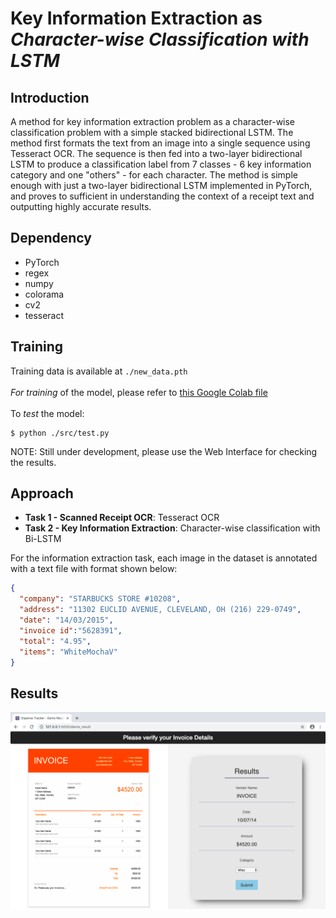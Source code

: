 # Key Information Extraction as *Character-wise Classification with LSTM*

## Introduction
A method for key information extraction problem as a character-wise classification problem with a simple stacked bidirectional LSTM. The method first formats the text from an image into a single sequence using Tesseract OCR. The sequence is then fed into a two-layer bidirectional LSTM to produce a classification label from 7 classes - 6 key information category and one "others" - for each character. The method is simple enough with just a two-layer bidirectional LSTM implemented in PyTorch, and proves to sufficient in understanding the context of a receipt text and outputting highly accurate results.

## Dependency

- PyTorch 
- regex
- numpy
- colorama
- cv2
- tesseract

## Training

Training data is available at `./new_data.pth`<br/>
<br/>*For training* of the model, please refer to [this Google Colab file](https://colab.research.google.com/drive/1RVVXHy7KRPt2qMrqCrnIIewe1b6I268T)
<br/><br/>
To *test* the model:

```shell
$ python ./src/test.py
```
NOTE: Still under development, please use the Web Interface for checking the results.

## Approach

- **Task 1 - Scanned Receipt OCR**: Tesseract OCR
- **Task 2 - Key Information Extraction**: Character-wise classification with Bi-LSTM

For the information extraction task, each image in the dataset is annotated with a text file with format shown below:
```json
{
  "company": "STARBUCKS STORE #10208",
  "address": "11302 EUCLID AVENUE, CLEVELAND, OH (216) 229-0749",
  "date": "14/03/2015",
  "invoice id":"5628391",
  "total": "4.95", 
  "items": "WhiteMochaV"
}
```

## Results

![](../Web_Interface/Media/demo_result.png)
